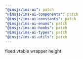 ```yaml
---
"@imsjs/ims-ui": patch
"@imsjs/ims-ui-components": patch
"@imsjs/ims-ui-constants": patch
"@imsjs/ims-ui-enums": patch
"@imsjs/ims-ui-hooks": patch
"@imsjs/ims-ui-types": patch
"@imsjs/ims-ui-utils": patch
---
```


fixed vtable wrapper height

